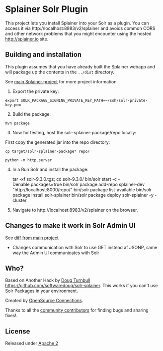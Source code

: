 # Splainer Solr Plugin

This project lets you install Splainer into your Solr as a plugin.
You can access it via http://localhost:8983/v2/splainer and avoids common CORS and other network problems that you might encounter using the hosted http://splainer.io site.


## Building and installation

This plugin assumes that you have already built the Splainer webapp and will package up the contents in the `../dist` directory.

See [main Splainer project](http://github.com/o19s/splainer) for more project information.

1. Export the private key:

```
export SOLR_PACKAGE_SIGNING_PRIVATE_KEY_PATH=~/ssh/solr-private-key.pem
```

2. Build the package:

```
mvn package
```

3. Now for testing, host the solr-splainer-package/repo locally:

First copy the generated jar into the repo directory:

```
cp target/solr-splainer-package* repo/
```

```
python -m http.server
```

4. In a Run Solr and install the package:

    tar -xf solr-9.3.0.tgz; cd solr-9.3.0/
    bin/solr start -c -Denable.packages=true
    bin/solr package add-repo splainer-dev "http://localhost:8000/repo/" 
    bin/solr package list-available
    bin/solr package install solr-splainer
    bin/solr package deploy solr-splainer -y -cluster

5. Navigate to http://localhost:8983/v2/splainer on the browser.

## Changes to make it work in Solr Admin UI

See [diff from main project](https://github.com/o19s/splainer/compare/main...softwaredoug:solr-splainer:main#diff-18e01ac6a833fb1b20ffbad54f0ad8834a765e766f72cccda1e56cb942864d25R30)

* Changes communication with Solr to use GET instead af JSONP, same way the Admin UI communicates with Solr










## Who?

Based on Another Hack by [Doug Turnbull](http://softwaredoug.com) https://github.com/softwaredoug/solr-splainer.   This works if you can't use Solr Packages in your environment.

Created by [OpenSource Connections](http://opensourceconnections.com).

Thanks to all the [community contributors](https://github.com/o19s/splainer/graphs/contributors) for finding bugs and sharing fixes!.

## License

Released under [Apache 2](LICENSE.txt)
